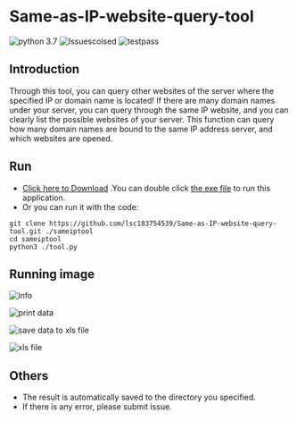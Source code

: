 # Same-as-IP-website-query-tool
![python 3.7](https://img.shields.io/badge/Python-3.7-brightgreen)
![Issuescolsed](https://img.shields.io/badge/Issues%20closed%20in-about%2012hours-brightgreen)
![testpass](https://img.shields.io/badge/Test-Passed-brightgreen)
## Introduction
Through this tool, you can query other websites of the server where the specified IP or domain name is located! If there are many domain names under your server, you can query through the same IP website, and you can clearly list the possible websites of your server. This function can query how many domain names are bound to the same IP address server, and which websites are opened. 
  
## Run
* [Click here to Download](https://github.com/lsc183754539/Same-as-IP-website-query-tool/releases) .You can double click [the exe file](https://github.com/lsc183754539/Same-as-IP-website-query-tool/releases) to run this application.  
* Or you can run it with the code:
```shell
git clone https://github.com/lsc183754539/Same-as-IP-website-query-tool.git ./sameiptool
cd sameiptool
python3 ./tool.py
```
## Running image

![info](https://imgkr.cn-bj.ufileos.com/288f86f1-8d39-4924-8085-4ace9a84c4aa.png)
  
![print data](https://imgkr.cn-bj.ufileos.com/7a286c6b-b742-419f-a654-11e108fa9097.png)
  
![save data to xls file](https://imgkr.cn-bj.ufileos.com/720dabc2-003e-4ae1-a538-dd1d658a477f.png)
  
![xls file](https://imgkr.cn-bj.ufileos.com/7ade24cf-1a37-4c6e-8641-84c70bba189e.png)
  
## Others
* The result is automatically saved to the directory you specified. 
* If there is any error, please submit issue.
